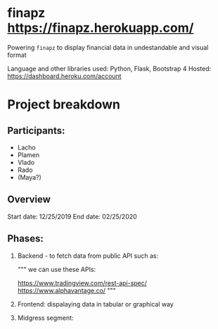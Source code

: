 # finapz https://finapz.herokuapp.com/ 
Powering `finapz` to display financial data in undestandable and visual format



Language and other libraries used: Python, Flask, Bootstrap 4
Hosted: https://dashboard.heroku.com/account




# Project breakdown

## Participants:
- Lacho
- Plamen
- Vlado
- Rado 
- (Maya?)

## Overview
  Start date: 12/25/2019
  End date:   02/25/2020
 

## Phases:
1) Backend - to fetch data from public API such as:

      """
      we can use these APIs:

      https://www.tradingview.com/rest-api-spec/ 
      https://www.alphavantage.co/
      """
2) Frontend: dispalaying data in tabular or graphical way

3) Midgress segment:


